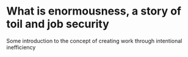 # What is enormousness, a story of toil and job security

Some introduction to the concept of creating work through intentional inefficiency
